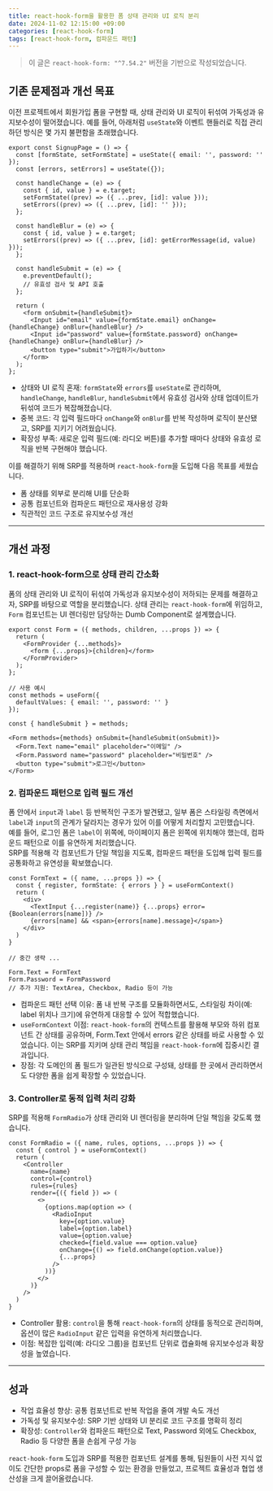 ```yaml
---
title: react-hook-form을 활용한 폼 상태 관리와 UI 로직 분리
date: 2024-11-02 12:15:00 +09:00
categories: [react-hook-form]
tags: [react-hook-form, 컴파운드 패턴]
---
```


> 이 글은 `react-hook-form: "^7.54.2"` 버전을 기반으로 작성되었습니다.

## 기존 문제점과 개선 목표

이전 프로젝트에서 회원가입 폼을 구현할 때, 상태 관리와 UI 로직이 뒤섞여 가독성과 유지보수성이 떨어졌습니다. 
예를 들어, 아래처럼 `useState`와 이벤트 핸들러로 직접 관리하던 방식은 몇 가지 불편함을 초래했습니다.

```tsx
export const SignupPage = () => {
  const [formState, setFormState] = useState({ email: '', password: '' });
  const [errors, setErrors] = useState({});

  const handleChange = (e) => {
    const { id, value } = e.target;
    setFormState((prev) => ({ ...prev, [id]: value }));
    setErrors((prev) => ({ ...prev, [id]: '' }));
  };

  const handleBlur = (e) => {
    const { id, value } = e.target;
    setErrors((prev) => ({ ...prev, [id]: getErrorMessage(id, value) }));
  };

  const handleSubmit = (e) => {
    e.preventDefault();
    // 유효성 검사 및 API 호출
  };

  return (
    <form onSubmit={handleSubmit}>
      <Input id="email" value={formState.email} onChange={handleChange} onBlur={handleBlur} />
      <Input id="password" value={formState.password} onChange={handleChange} onBlur={handleBlur} />
      <button type="submit">가입하기</button>
    </form>
  );
};
```

- 상태와 UI 로직 혼재: `formState`와 `errors`를 `useState`로 관리하며, `handleChange`, `handleBlur`, `handleSubmit`에서 유효성 검사와 상태 업데이트가 뒤섞여 코드가 복잡해졌습니다.
- 중복 코드: 각 입력 필드마다 `onChange`와 `onBlur`를 반복 작성하며 로직이 분산됐고, SRP를 지키기 어려웠습니다.
- 확장성 부족: 새로운 입력 필드(예: 라디오 버튼)를 추가할 때마다 상태와 유효성 로직을 반복 구현해야 했습니다. <br/>

이를 해결하기 위해 SRP를 적용하며 `react-hook-form`을 도입해 다음 목표를 세웠습니다.

- 폼 상태를 외부로 분리해 UI를 단순화
- 공통 컴포넌트와 컴파운드 패턴으로 재사용성 강화
- 직관적인 코드 구조로 유지보수성 개선

---

## 개선 과정

### 1. react-hook-form으로 상태 관리 간소화

폼의 상태 관리와 UI 로직이 뒤섞여 가독성과 유지보수성이 저하되는 문제를 해결하고자, SRP를 바탕으로 역할을 분리했습니다. 
상태 관리는 `react-hook-form`에 위임하고, `Form` 컴포넌트는 UI 렌더링만 담당하는 Dumb Component로 설계했습니다.

```tsx
export const Form = ({ methods, children, ...props }) => {
  return (
    <FormProvider {...methods}>
      <form {...props}>{children}</form>
    </FormProvider>
  );
};

// 사용 예시
const methods = useForm({
  defaultValues: { email: '', password: '' }
});

const { handleSubmit } = methods;

<Form methods={methods} onSubmit={handleSubmit(onSubmit)}>
  <Form.Text name="email" placeholder="이메일" />
  <Form.Password name="password" placeholder="비밀번호" />
  <button type="submit">로그인</button>
</Form>
```

### 2. 컴파운드 패턴으로 입력 필드 개선

폼 안에서 `input`과 `label` 등 반복적인 구조가 발견됐고, 일부 폼은 스타일링 측면에서 `label`과 `input`의 관계가 달라지는 경우가 있어 이를 어떻게 처리할지 고민했습니다. <br/>
예를 들어, 로그인 폼은 `label`이 위쪽에, 마이페이지 폼은 왼쪽에 위치해야 했는데, 컴파운드 패턴으로 이를 유연하게 처리했습니다. <br/>
SRP를 적용해 각 컴포넌트가 단일 책임을 지도록, 컴파운드 패턴을 도입해 입력 필드를 공통화하고 유연성을 확보했습니다.

```tsx
const FormText = ({ name, ...props }) => {
  const { register, formState: { errors } } = useFormContext()
  return (
    <div>
      <TextInput {...register(name)} {...props} error={Boolean(errors[name])} />
      {errors[name] && <span>{errors[name].message}</span>}
    </div>
  )
}

// 중간 생략 ...

Form.Text = FormText
Form.Password = FormPassword
// 추가 지원: TextArea, Checkbox, Radio 등이 가능
```

- 컴파운드 패턴 선택 이유: 폼 내 반복 구조를 모듈화하면서도, 스타일링 차이(예: label 위치나 크기)에 유연하게 대응할 수 있어 적합했습니다.
- `useFormContext` 이점: `react-hook-form`의 컨텍스트를 활용해 부모와 하위 컴포넌트 간 상태를 공유하며, Form.Text 안에서 errors 같은 상태를 바로 사용할 수 있었습니다. 이는 SRP를 지키며 상태 관리 책임을 `react-hook-form`에 집중시킨 결과입니다.
- 장점: 각 도메인의 폼 필드가 일관된 방식으로 구성돼, 상태를 한 곳에서 관리하면서도 다양한 폼을 쉽게 확장할 수 있었습니다.

### 3. Controller로 동적 입력 처리 강화

SRP를 적용해 `FormRadio`가 상태 관리와 UI 렌더링을 분리하며 단일 책임을 갖도록 했습니다.

```tsx
const FormRadio = ({ name, rules, options, ...props }) => {
  const { control } = useFormContext()
  return (
    <Controller
      name={name}
      control={control}
      rules={rules}
      render={({ field }) => (
        <>
          {options.map(option => (
            <RadioInput
              key={option.value}
              label={option.label}
              value={option.value}
              checked={field.value === option.value}
              onChange={() => field.onChange(option.value)}
              {...props}
            />
          ))}
        </>
      )}
    />
  )
}
```
- Controller 활용: `control`을 통해 `react-hook-form`의 상태를 동적으로 관리하며, 옵션이 많은 `RadioInput` 같은 입력을 유연하게 처리했습니다.
- 이점: 복잡한 입력(예: 라디오 그룹)을 컴포넌트 단위로 캡슐화해 유지보수성과 확장성을 높였습니다.

---

## 성과

- 작업 효율성 향상: 공통 컴포넌트로 반복 작업을 줄여 개발 속도 개선
- 가독성 및 유지보수성: SRP 기반 상태와 UI 분리로 코드 구조를 명확히 정리
- 확장성: `Controller`와 컴파운드 패턴으로 Text, Password 외에도 Checkbox, Radio 등 다양한 폼을 손쉽게 구성 가능

`react-hook-form` 도입과 SRP를 적용한 컴포넌트 설계를 통해, 팀원들이 사전 지식 없이도 간단한 props로 폼을 구성할 수 있는 환경을 만들었고, 프로젝트 효율성과 협업 생산성을 크게 끌어올렸습니다.
